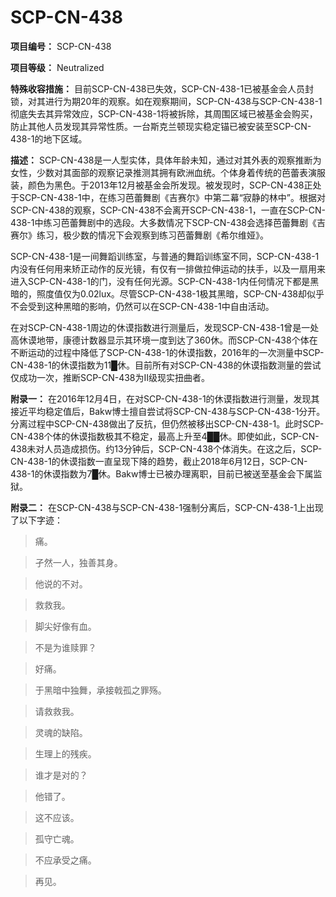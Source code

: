 # SCP-CN-438

**项目编号：** SCP-CN-438

**项目等级：**  Neutralized

**特殊收容措施：** 目前SCP-CN-438已失效，SCP-CN-438-1已被基金会人员封锁，对其进行为期20年的观察。如在观察期间，SCP-CN-438与SCP-CN-438-1彻底失去其异常效应，SCP-CN-438-1将被拆除，其周围区域已被基金会购买，防止其他人员发现其异常性质。一台斯克兰顿现实稳定锚已被安装至SCP-CN-438-1的地下区域。

**描述：** SCP-CN-438是一人型实体，具体年龄未知，通过对其外表的观察推断为女性，少数对其面部的观察记录推测其拥有欧洲血统。个体身着传统的芭蕾表演服装，颜色为黑色。于2013年12月被基金会所发现。被发现时，SCP-CN-438正处于SCP-CN-438-1中，在练习芭蕾舞剧《吉赛尔》中第二幕“寂静的林中”。根据对SCP-CN-438的观察，SCP-CN-438不会离开SCP-CN-438-1，一直在SCP-CN-438-1中练习芭蕾舞剧中的选段。大多数情况下SCP-CN-438会选择芭蕾舞剧《吉赛尔》练习，极少数的情况下会观察到练习芭蕾舞剧《希尔维娅》。

SCP-CN-438-1是一间舞蹈训练室，与普通的舞蹈训练室不同，SCP-CN-438-1内没有任何用来矫正动作的反光镜，有仅有一排做拉伸运动的扶手，以及一扇用来进入SCP-CN-438-1的门，没有任何光源。SCP-CN-438-1内任何情况下都是黑暗的，照度值仅为0.02lux。尽管SCP-CN-438-1极其黑暗，SCP-CN-438却似乎不会受到这种黑暗的影响，仍然可以在SCP-CN-438-1中自由活动。

在对SCP-CN-438-1周边的休谟指数进行测量后，发现SCP-CN-438-1曾是一处高休谟地带，康德计数器显示其环境一度到达了360休。而SCP-CN-438个体在不断运动的过程中降低了SCP-CN-438-1的休谟指数，2016年的一次测量中SCP-CN-438-1的休谟指数为11█休。目前所有对SCP-CN-438的休谟指数测量的尝试仅成功一次，推断SCP-CN-438为II级现实扭曲者。

**附录一：** 在2016年12月4日，在对SCP-CN-438-1的休谟指数进行测量，发现其接近平均稳定值后，Bakw博士擅自尝试将SCP-CN-438与SCP-CN-438-1分开。分离过程中SCP-CN-438做出了反抗，但仍然被移出SCP-CN-438-1。此时SCP-CN-438个体的休谟指数极其不稳定，最高上升至4██休。即使如此，SCP-CN-438未对人员造成损伤。约13分钟后，SCP-CN-438个体消失。在这之后，SCP-CN-438-1的休谟指数一直呈现下降的趋势，截止2018年6月12日，SCP-CN-438-1的休谟指数为7█休。Bakw博士已被办理离职，目前已被送至基金会下属监狱。

**附录二：** 在SCP-CN-438与SCP-CN-438-1强制分离后，SCP-CN-438-1上出现了以下字迹：


> 痛。
> 


> 孑然一人，独善其身。
> 


> 他说的不对。
> 


> 救救我。
> 


> 脚尖好像有血。
> 


> 不是为谁赎罪？
> 


> 好痛。
> 


> 于黑暗中独舞，承接戟孤之罪殇。
> 


> 请救救我。
> 


> 灵魂的缺陷。
> 


> 生理上的残疾。
> 


> 谁才是对的？
> 


> 他错了。
> 


> 这不应该。
> 


> 孤守亡魂。
> 


> 不应承受之痛。
> 


> 再见。
> 


